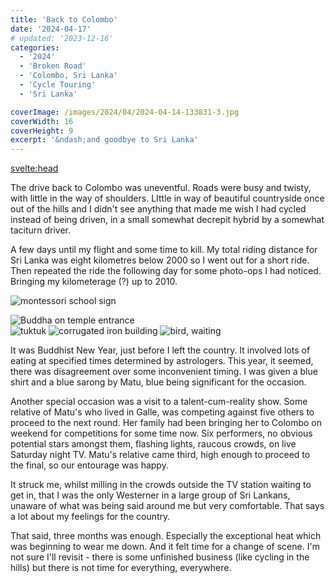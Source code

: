 ```yaml
---
title: 'Back to Colombo'
date: '2024-04-17'
# updated: '2023-12-16'
categories:
  - '2024'
  - 'Broken Road'
  - 'Colombo, Sri Lanka'
  - 'Cycle Touring'
  - 'Sri Lanka'

coverImage: /images/2024/04/2024-04-14-133831-3.jpg
coverWidth: 16
coverHeight: 9
excerpt: '&ndash;and goodbye to Sri Lanka'
---
```


<script>
	import Callout from '$lib/components/Callout.svelte'
  import Img from '$lib/components/Img.svelte'
</script>

<svelte:head>

<title>2024 Sri Lanka</title>
</svelte:head>

<section class="card">

<p>The drive back to Colombo was uneventful. Roads were busy and twisty, with little in the way of shoulders. LIttle in way of beautiful countryside once out of the hills and I didn't see anything that made me wish I had cycled instead of being driven, in a small somewhat decrepit hybrid by a somewhat taciturn driver.</p>

<p>A few days until my flight and some time to kill. My total riding distance for Sri Lanka was eight kilometres below 2000 so I went out for a short ride. Then repeated the ride the following day for some photo-ops I had noticed. Bringing my kilometerage (?) up to 2010.

<Img
  src="/images/2024/04/2024-04-14-130016.jpg"
  alt="montessori school sign"
  caption= "Not as brutal as it looks: the school is down the lane, not protected by the razor-wire above the school sign!"
/>

<div class="w-80">
  <Img
    src="/images/2024/04/2024-04-14-130246.jpg"
    alt="Buddha on temple entrance"
    caption="Temple entrance"
  />
</div>
<Img
  src="/images/2024/04/2024-04-14-131004.jpg"
  alt="tuktuk"
  caption= "Quiet riding along one of the many waterways of the capital"
/>
<Img
  src="/images/2024/04/2024-04-14-131823.jpg"
  alt="corrugated iron building"
  caption= "One to add to my corrugated iron collection!"
/>
<Img
  src="/images/2024/04/2024-04-14-132336.jpg"
  alt="bird, waiting"
/>

<p>It was Buddhist New Year, just before I left the country. It involved lots of eating at specified times determined by astrologers. This year, it seemed, there was disagreement over some inconvenient timing. I was given a blue shirt and a blue sarong by Matu, blue being significant for the occasion. </p>

<p>Another special occasion was a visit to a talent-cum-reality show. Some relative of Matu's who lived in Galle, was competing against five others to proceed to the next round. Her family had been bringing her to Colombo on weekend for competitions for some time now. Six performers, no obvious potential stars amongst them, flashing lights, raucous crowds, on live Saturday night TV. Matu's relative came third, high enough to proceed to the final, so our entourage was happy. </p>

<p>It struck me, whilst milling in the crowds outside the TV station waiting to get in, that I was the only Westerner in a large group of Sri Lankans, unaware of what was being said around me but very comfortable. That says a lot about my feelings for the country.</p>

<p>That said, three months was enough. Especially the exceptional heat which was beginning to wear me down. And it felt time for a change of scene. I'm not sure I'll revisit - there is some unfinished business (like cycling in the hills) but there is not time for everything, everywhere. </p>

</section>

